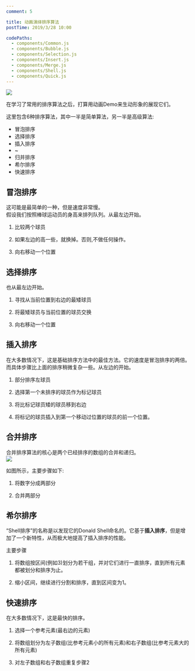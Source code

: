 ```yaml
---
comment: 5

title: 动画演绎排序算法
postTime: 2019/3/28 10:00

codePaths:
  - components/Common.js
  - components/Bubble.js
  - components/Selection.js
  - components/Insert.js
  - components/Merge.js
  - components/Shell.js
  - components/Quick.js
---
```


![](https://terry-su.github.io/BlogCDN/images/simpson-evolution.jpg)    

在学习了常用的排序算法之后，打算用动画Demo来生动形象的展现它们。

这里包含6种排序算法，其中一半是简单算法，另一半是高级算法:
* 冒泡排序
* 选择排序
* 插入排序
* ~
* 归并排序
* 希尔排序
* 快速排序



## 冒泡排序
这可能是最简单的一种，但是速度非常慢。  
假设我们按照棒球运动员的身高来排列队列。从最左边开始。

1. 比较两个球员 

2. 如果左边的高一些，就换掉。否则,不做任何操作。

3. 向右移动一个位置

<Bubble />


## 选择排序
也从最左边开始。

1. 寻找从当前位置到右边的最矮球员

2. 将最矮球员与当前位置的球员交换

3. 向右移动一个位置


<Selection />


## 插入排序
在大多数情况下，这是基础排序方法中的最佳方法。它的速度是冒泡排序的两倍。  
而具体步骤比上面的排序稍微复杂一些。从左边的开始。

1. 部分排序左球员

2. 选择第一个未排序的球员作为标记球员

3. 将比标记球员矮的球员移到右边

4. 将标记的球员插入到第一个移动过位置的球员的前一个位置。

<Insert />





## 合并排序
合并排序算法的核心是两个已经排序的数组的合并和递归。  
![](https://upload.wikimedia.org/wikipedia/commons/thumb/e/e6/Merge_sort_algorithm_diagram.svg/800px-Merge_sort_algorithm_diagram.svg.png)

如图所示，主要步骤如下:

1. 将数字分成两部分

2. 合并两部分

<Merge />

## 希尔排序
“Shell排序”的名称是以发现它的Donald Shell命名的。它基于**插入排序**，但是增加了一个新特性，从而极大地提高了插入排序的性能。  

主要步骤

1. 将数组按区间(例如3)划分为若干组，并对它们进行一直排序，直到所有元素都被划分和排序为止。

2. 缩小区间，继续进行分割和排序，直到区间变为1。

<Shell />



## 快速排序
在大多数情况下，这是最快的排序。

1. 选择一个参考元素(最右边的元素)

2. 将数组划分为左子数组(比参考元素小的所有元素)和右子数组(比参考元素大的所有元素)

3. 对左子数组和右子数组重复步骤2
